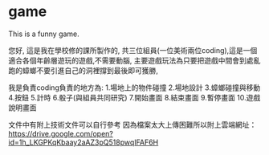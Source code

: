 # game
This is a funny game.

您好,
這是我在學校修的課所製作的,
共三位組員(一位美術兩位coding),這是一個適合各個年齡層遊玩的遊戲,不需要動腦,
主要遊戲玩法為只要把遊戲中間會到處亂跑的蟑螂不要引進自己的洞裡撐到最後即可獲勝,

我是負責coding負責的地方為:
1.場地上的物件碰撞
2.場地設計
3.蟑螂碰撞與移動
4.按鈕
5.計時
6.骰子(與組員共同研究)
7.開始畫面
8.結束畫面
9.暫停畫面
10.遊戲說明畫面

文件中有附上技術文件可以自行參考
因為檔案太大上傳困難所以附上雲端網址：https://drive.google.com/open?id=1h_LKGPKqKbaay2aAZ3pQ518pwqIFAF6H
